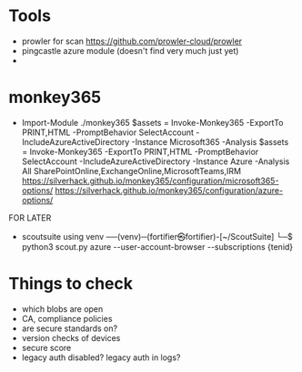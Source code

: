 # Tools
- prowler for scan https://github.com/prowler-cloud/prowler
- pingcastle azure module (doesn't find very much just yet)
- 
# monkey365
- Import-Module ./monkey365
$assets = Invoke-Monkey365 -ExportTo PRINT,HTML -PromptBehavior SelectAccount -IncludeAzureActiveDirectory -Instance Microsoft365 -Analysis 
$assets = Invoke-Monkey365 -ExportTo PRINT,HTML -PromptBehavior SelectAccount -IncludeAzureActiveDirectory -Instance Azure -Analysis All
SharePointOnline,ExchangeOnline,MicrosoftTeams,IRM 
https://silverhack.github.io/monkey365/configuration/microsoft365-options/
https://silverhack.github.io/monkey365/configuration/azure-options/

FOR LATER
- scoutsuite using venv ──(venv)─(fortifier㉿fortifier)-[~/ScoutSuite]
└─$ python3 scout.py azure --user-account-browser --subscriptions {tenid}

# Things to check
- which blobs are open
- CA, compliance policies
- are secure standards on?
- version checks of devices
- secure score
- legacy auth disabled? legacy auth in logs?
